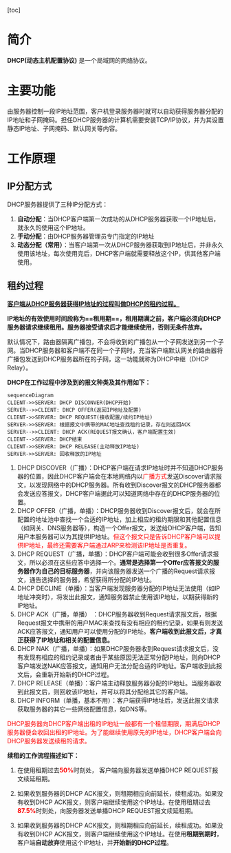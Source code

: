 [toc]

# 简介

**DHCP(动态主机配置协议)**  是一个局域网的网络协议。

# 主要功能

由服务器控制一段IP地址范围，客户机登录服务器时就可以自动获得服务器分配的IP地址和子网掩码。担任DHCP服务器的计算机需要安装TCP/IP协议，并为其设置静态IP地址、子网掩码、默认网关等内容。

# 工作原理

## IP分配方式

DHCP服务器提供了三种IP分配方式：

1. **自动分配**：当DHCP客户端第一次成功的从DHCP服务器获取一个IP地址后，就永久的使用这个IP地址。
2. **手动分配**：由DHCP服务器管理员专门指定的IP地址
3. **动态分配（常用）**：当客户端第一次从DHCP服务器获取到IP地址后，并非永久使用该地址，每次使用完后，DHCP客户端就需要释放这个IP，供其他客户端使用。

## 租约过程

**<u>客户端从DHCP服务器获得IP地址的过程叫做DHCP的租约过程。</u>**

**IP地址的有效使用时间段称为==租用期==，租用期满之前，客户端必须向DHCP服务器请求继续租用。服务器接受请求后才能继续使用，否则无条件放弃。**

默认情况下，路由器隔离广播包，不会将收到的广播包从一个子网发送到另一个子网。当DHCP服务器和客户端不在同一个子网时，充当客户端默认网关的路由器将广播包发送到DHCP服务器所在的子网，这一功能就称为DHCP中继（DHCP Relay）。

**DHCP在工作过程中涉及到的报文种类及其作用如下：**

```mermaid
sequenceDiagram
CLIENT->>SERVER: DHCP DISCONVER(DHCP开始)
SERVER-->>CLIENT: DHCP OFFER(返回IP地址及配置)
CLIENT->>SERVER: DHCP REQUEST(接收配置/续约IP地址)
SERVER->>SERVER: 根据报文中携带的MAC地址查找租约记录，存在则返回ACK
SERVER-->>CLIENT: DHCP ACK(REQUEST报文确认，客户端配置生效)
CLIENT-->SERVER: DHCP结束
CLIENT->>SERVER: DHCP RELEASE(主动释放IP地址)
SERVER->>SERVER: 回收释放的IP地址
```



1. DHCP DISCOVER（广播）：DHCP客户端在请求IP地址时并不知道DHCP服务器的位置，因此DHCP客户端会在本地网络内以<font color='red'>广播方式</font>发送Discover请求报文，以发现网络中的DHCP服务器。所有收到Discover报文的DHCP服务器都会发送应答报文，DHCP客户端据此可以知道网络中存在的DHCP服务器的位置。
2. DHCP OFFER（广播，单播）：DHCP服务器收到Discover报文后，就会在所配置的地址池中查找一个合适的IP地址，加上相应的租约期限和其他配置信息（如网关、DNS服务器等），构造一个Offer报文，发送给DHCP客户端，告知用户本服务器可以为其提供IP地址。<font color='red'>但这个报文只是告诉DHCP客户端可以提供IP地址，最终还需要客户端通过ARP来检测该IP地址是否重复。</font>
3. DHCP REQUEST（广播，单播）：DHCP客户端可能会收到很多Offer请求报文，所以必须在这些应答中选择一个。**通常是选择第一个Offer应答报文的服务器作为自己的目标服务器**，并向该服务器发送一个广播的Request请求报文，通告选择的服务器，希望获得所分配的IP地址。
4. DHCP DECLINE（单播）：当客户端发现服务器分配的IP地址无法使用（如IP地址冲突时），将发出此报文，通知服务器禁止使用该IP地址，以期获得新的IP地址。
5. DHCP ACK（广播，单播） ：DHCP服务器收到Request请求报文后，根据Request报文中携带的用户MAC来查找有没有相应的租约记录，如果有则发送ACK应答报文，通知用户可以使用分配的IP地址。**客户端收到此报文后，才真正获得了IP地址和相关的配置信息。**
6. DHCP NAK（广播，单播）：如果DHCP服务器收到Request请求报文后，没有发现有相应的租约记录或者由于某些原因无法正常分配IP地址，则向DHCP客户端发送NAK应答报文，通知用户无法分配合适的IP地址。客户端收到此报文后，会重新开始新的DHCP过程。
7. DHCP RELEASE（单播）：客户端主动释放服务器分配的IP地址。当服务器收到此报文后，则回收该IP地址，并可以将其分配给其它的客户端。
8. DHCP INFORM（单播，基本不用）：客户端获得IP地址后，发送此报文请求获取服务器的其它一些网络配置信息，如DNS等。

<font color="red">DHCP服务器向DHCP客户端出租的IP地址一般都有一个租借期限，期满后DHCP服务器便会收回出租的IP地址。为了能继续使用原先的IP地址，DHCP客户端会向DHCP服务器发送续租的请求。</font>

**续租的工作流程描述如下：**

1. 在使用租期过去<font color='red'>**50%**</font>时刻处， 客户端向服务器发送单播DHCP REQUEST报文续延租期。

2. 如果收到服务器的DHCP ACK报文，则租期相应向前延长，续租成功。如果没有收到DHCP ACK报文，则客户端继续使用这个IP地址。在使用租期过去<font color='red'>**87.5%**</font>时刻处，向服务器发送单播DHCP REQUEST报文续延租期。

3. 如果收到服务器的DHCP ACK报文，则租期相应向前延长，续租成功。如果没有收到DHCP ACK报文，则客户端继续使用这个IP地址。在使用**租期到期时**，客户端**自动放弃**使用这个IP地址，并**开始新的DHCP过程**。

